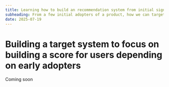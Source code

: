 ```yaml
---
title: Learning how to build an recommendation system from initial signals
subheading: From a few initial adopters of a product, how we can target new set of users who are more likely can use the product
date: 2025-07-19
---
```


# Building a target system to focus on building a score for users depending on early adopters


Coming soon

